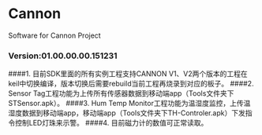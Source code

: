 # Cannon
Software for Cannon Project
###	Version:01.00.00.00.151231
####1. 目前SDK里面的所有实例工程支持CANNON V1、V2两个版本的工程在keil中切换编译，版本切换后需要rebuild当前工程再烧录到对应的板子。
####2. Sensor Tag工程功能为上传所有传感器数据到移动端app（Tools文件夹下STSensor.apk）。
####3. Hum Temp Monitor工程功能为温湿度监控，上传温湿度数据到移动端app，移动端app（Tools文件夹下TH-Controler.apk）下发指令控制LED灯珠来示警。
####4. 目前磁力计的数值可正常读取。